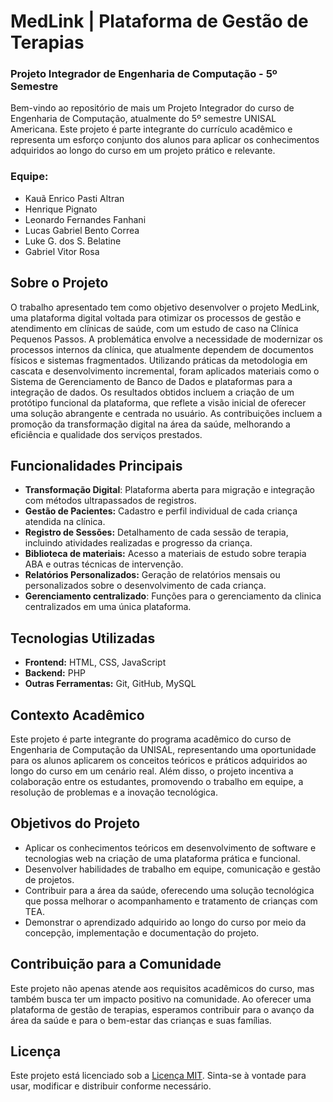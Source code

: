 # MedLink   |   Plataforma de Gestão de Terapias
### Projeto Integrador de Engenharia de Computação - 5º Semestre

Bem-vindo ao repositório de mais um Projeto Integrador do curso de Engenharia de Computação, atualmente do 5º semestre UNISAL Americana. Este projeto é parte integrante do currículo acadêmico e representa um esforço conjunto dos alunos para aplicar os conhecimentos adquiridos ao longo do curso em um projeto prático e relevante.

### Equipe:
* Kauã Enrico Pasti Altran
* Henrique Pignato
* Leonardo Fernandes Fanhani
* Lucas Gabriel Bento Correa
* Luke G. dos S. Belatine
* Gabriel Vitor Rosa


## Sobre o Projeto

O trabalho apresentado tem como objetivo desenvolver o projeto MedLink, uma plataforma digital voltada para otimizar os processos de gestão e atendimento em clínicas de saúde, com um estudo de caso na Clínica Pequenos Passos. A problemática envolve a necessidade de modernizar os processos internos da clínica, que atualmente dependem de documentos físicos e sistemas fragmentados. Utilizando práticas da metodologia em cascata e desenvolvimento incremental, foram aplicados materiais como o Sistema de Gerenciamento de Banco de Dados e plataformas para a integração de dados. Os resultados obtidos incluem a criação de um protótipo funcional da plataforma, que reflete a visão inicial de oferecer uma solução abrangente e centrada no usuário. As contribuições incluem a promoção da transformação digital na área da saúde, melhorando a eficiência e qualidade dos serviços prestados.

## Funcionalidades Principais

- **Transformação Digital**: Plataforma aberta para migração e integração com métodos ultrapassados de registros.
- **Gestão de Pacientes:** Cadastro e perfil individual de cada criança atendida na clínica.
- **Registro de Sessões:** Detalhamento de cada sessão de terapia, incluindo atividades realizadas e progresso da criança.
- **Biblioteca de materiais:** Acesso a materiais de estudo sobre terapia ABA e outras técnicas de intervenção.
- **Relatórios Personalizados:** Geração de relatórios mensais ou personalizados sobre o desenvolvimento de cada criança.
- **Gerenciamento centralizado**: Funções para o gerenciamento da clinica centralizados em uma única plataforma.

## Tecnologias Utilizadas
- **Frontend:** HTML, CSS, JavaScript
- **Backend:** PHP
- **Outras Ferramentas:** Git, GitHub, MySQL


## Contexto Acadêmico

Este projeto é parte integrante do programa acadêmico do curso de Engenharia de Computação da UNISAL, representando uma oportunidade para os alunos aplicarem os conceitos teóricos e práticos adquiridos ao longo do curso em um cenário real. Além disso, o projeto incentiva a colaboração entre os estudantes, promovendo o trabalho em equipe, a resolução de problemas e a inovação tecnológica.

## Objetivos do Projeto

- Aplicar os conhecimentos teóricos em desenvolvimento de software e tecnologias web na criação de uma plataforma prática e funcional.
- Desenvolver habilidades de trabalho em equipe, comunicação e gestão de projetos.
- Contribuir para a área da saúde, oferecendo uma solução tecnológica que possa melhorar o acompanhamento e tratamento de crianças com TEA.
- Demonstrar o aprendizado adquirido ao longo do curso por meio da concepção, implementação e documentação do projeto.

## Contribuição para a Comunidade

Este projeto não apenas atende aos requisitos acadêmicos do curso, mas também busca ter um impacto positivo na comunidade. Ao oferecer uma plataforma de gestão de terapias, esperamos contribuir para o avanço da área da saúde e para o bem-estar das crianças e suas famílias.


## Licença

Este projeto está licenciado sob a [Licença MIT](LICENSE). Sinta-se à vontade para usar, modificar e distribuir conforme necessário.